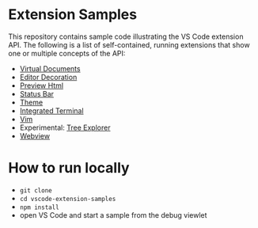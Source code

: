 # Extension Samples

This repository contains sample code illustrating the VS Code extension API. The following is a 
list of self-contained, running extensions that show one or multiple concepts of the API:

* [Virtual Documents](/contentprovider-sample/README.md)
* [Editor Decoration](/decorator-sample/README.md)
* [Preview Html](/previewhtml-sample/README.md)
* [Status Bar](/statusbar-sample/README.md)
* [Theme](/theme-sample)
* [Integrated Terminal](/terminal-sample/README.md)
* [Vim](/vim-sample/README.md)
* Experimental: [Tree Explorer](/tree-view-sample/README.md)
* [Webview](/webview-sample/README.md)

# How to run locally

* `git clone`
* `cd vscode-extension-samples`
* `npm install`
* open VS Code and start a sample from the debug viewlet
